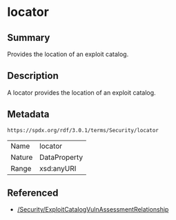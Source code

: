 <!-- Automatically generated by spec-parser v2.5.0 on 2024-08-10T18:46:28.607668+00:00 -->
<!-- SPDX-License-Identifier: Community-Spec-1.0 -->

# locator

## Summary

Provides the location of an exploit catalog.


## Description

A locator provides the location of an exploit catalog.


## Metadata

`https://spdx.org/rdf/3.0.1/terms/Security/locator`


| | |
|---|---|
| Name | locator |
| Nature | DataProperty |
| Range | xsd:anyURI |




## Referenced

- [/Security/ExploitCatalogVulnAssessmentRelationship](../../Security/Classes/ExploitCatalogVulnAssessmentRelationship.md)

